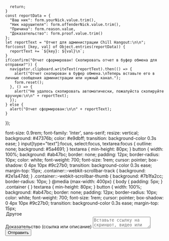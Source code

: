       return;
    }
    const reportData = {
      "Ваш ник": form.yourNick.value.trim(),
      "Ник нарушителя": form.offenderNick.value.trim(),
      "Причина": form.reason.value,
      "Доказательство": form.proof.value.trim()
    };
    let reportText = "Отчет для администрации Chill Hangout:\n\n";
    for(const [key, val] of Object.entries(reportData)) {
      reportText += `${key}: ${val}\n`;
    }
    if(confirm("Отчет сформирован! Скопировать отчет в буфер обмена для отправки?")) {
      navigator.clipboard.writeText(reportText).then(() => {
        alert("Отчет скопирован в буфер обмена.\nТеперь вставьте его в личные сообщения администрации или нужный канал.");
        form.reset();
      }, () => {
        alert("Не удалось скопировать автоматически, пожалуйста скопируйте вручную:\n\n" + reportText);
      });
    } else {
      alert("Отчет сформирован:\n\n" + reportText);
    }
  });
</script>
</body>
</html>
            font-size: 0.9rem;
            font-family: 'Inter', sans-serif;
            resize: vertical;
            background: #47376b;
            color: #e9dbff;
            transition: background-color 0.3s ease;
        }
        input[type="text"]:focus,
        select:focus,
        textarea:focus {
            outline: none;
            background: #5a4691;
        }
        textarea {
            min-height: 80px;
        }
        button {
            width: 100%;
            background: #ab47bc;
            border: none;
            padding: 12px;
            border-radius: 10px;
            color: white;
            font-weight: 700;
            font-size: 1rem;
            cursor: pointer;
            box-shadow: 0 4px 10px #9c27b0;
            transition: background-color 0.3s ease;
            margin-top: 15px;
        .container::-webkit-scrollbar-track {
            background: #2e1a47dd;
        }
        .container::-webkit-scrollbar-thumb {
            background: #7b1fa2cc;
            border-radius: 10px;
        }
        @media (max-width: 400px) {
            body {
                padding: 5px;
            }
            .container {
        }
        textarea {
            min-height: 80px;
        }
        button {
            width: 100%;
            background: #ab47bc;
            border: none;
            padding: 12px;
            border-radius: 10px;
            color: white;
            font-weight: 700;
            font-size: 1rem;
            cursor: pointer;
            box-shadow: 0 4px 10px #9c27b0;
            transition: background-color 0.3s ease;
            margin-top: 15px;
      <option value="другое">Другое</option>
    </select>
    <label for="proof">Доказательство (ссылка или описание)</label>
    <textarea id="proof" name="proof" placeholder="Вставьте ссылку на скриншот, видео или опишите ситуацию" required minlength="10"></textarea>
    <button type="submit">Отправить</button>
  </form>
<script>
  const form = document.getElementById('reportForm');
            background: #2e1a47dd;
        }
        .container::-webkit-scrollbar-thumb {
            background: #7b1fa2cc;
            border-radius: 10px;
        }
        @media (max-width: 400px) {
            body {
                padding: 5px;
            }
            .container {
                max-width: 100vw;
                max-height: 100vh;
                border-radius: 0;
            }
        }
    </style>
</head>
<body>
  <form class="container" id="reportForm" novalidate>
    <h1>Отчет для администрации Chill Hangout</h1>
    <label for="yourNick">Ваш ник (с тегом, например Example#1234)</label>
    <input type="text" id="yourNick" name="yourNick" placeholder="Example#1234" required pattern=".+#\d{4}$" title="Никнейм должен содержать # и 4 цифры" />
    <label for="offenderNick">Ник нарушителя (с тегом, например BadUser#9999)</label>
    <input type="text" id="offenderNick" name="offenderNick" placeholder="BadUser#9999" required pattern=".+#\d{4}$" title="Никнейм должен содержать # и 4 цифры" />
    <label for="reason">Причина</label>
    <select id="reason" name="reason" required>
      <option value="">Выберите причину</option>
      <option value="спам">Спам</option>
      <option value="оскорбления">Оскорбления</option>
      <option value="читерство">Читерство</option>
      <option value="реклама">Реклама</option>
      <option value="другое">Другое</option>
    </select>
      <option value="другое">Другое</option>
    </select>
    <label for="proof">Доказательство (ссылка или описание)</label>
    <textarea id="proof" name="proof" placeholder="Вставьте ссылку на скриншот, видео или опишите ситуацию" required minlength="10"></textarea>
    <button type="submit">Отправить</button>
  </form>
<script>
  const form = document.getElementById('reportForm');
  form.addEventListener('submit', e => {
    e.preventDefault();
    if(!form.checkValidity()) {
      form.reportValidity();
      return;
    }
    const reportData = {
      "Ваш ник": form.yourNick.value.trim(),
      "Ник нарушителя": form.offenderNick.value.trim(),
      "Причина": form.reason.value,
      "Доказательство": form.proof.value.trim()
    };
    let reportText = "Отчет для администрации Chill Hangout:\n\n";
    for(const [key, val] of Object.entries(reportData)) {
      reportText += `${key}: ${val}\n`;
    }
    if(confirm("Отчет сформирован! Скопировать отчет в буфер обмена для отправки?")) {
      navigator.clipboard.writeText(reportText).then(() => {
        alert("Отчет скопирован в буфер обмена.\nТеперь вставьте его в личные сообщения администрации или нужный канал.");
        form.reset();
      }, () => {
        alert("Не удалось скопировать автоматически, пожалуйста скопируйте вручную:\n\n" + reportText);
      });
    } else {
    alert("Отчет сформирован:\n\n" + reportText);
    }
  });
</script>
</body>
</html>

